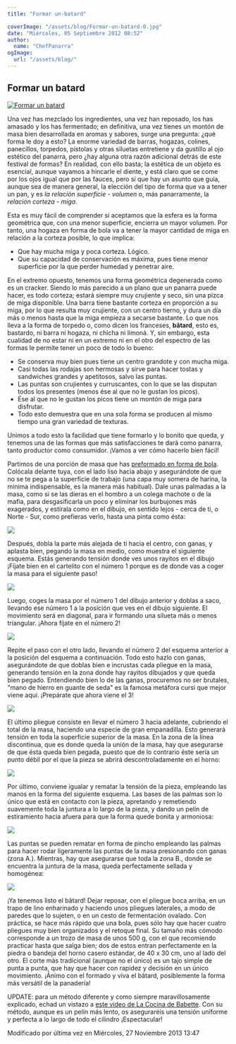 ```yaml
---
title: "Formar un-batard"

coverImage: "/assets/blog/Formar-un-batard-0.jpg"
date: "Miércoles, 05 Septiembre 2012 08:52"
author:
  name: "ChefPanarra"
ogImage:
  url: "/assets/blog/"
---
```


## Formar un batard

[![Formar un batard](/assets/blog/Formar-un-batard-0.jpg)](/assets/blog/Formar-un-batard-0.jpg "Clic para vista previa de la imagen")

Una vez has mezclado los ingredientes, una vez han reposado, los has amasado y los has fermentado; en definitiva, una vez tienes un montón de masa bien desarrollada en aromas y sabores, surge una pregunta: ¿qué forma le doy a esto? La enorme variedad de barras, hogazas, colines, panecillos, torpedos, pistolas y otras siluetas entretiene y da gustillo al ojo estético del panarra, pero ¿hay alguna otra razón adicional detrás de este festival de formas? En realidad, con ello basta; la estética de un objeto es esencial, aunque vayamos a hincarle el diente, y está claro que se come por los ojos igual que por las fauces, pero sí que hay un asunto que guía, aunque sea de manera general, la elección del tipo de forma que va a tener un pan, y es *la relación superficie - volumen* o, más panarramente, la _relación corteza - miga_.

Esta es muy fácil de comprender si aceptamos que la esfera es la forma geométrica que, con una menor superficie, encierra un mayor volumen. Por tanto, una hogaza en forma de bola va a tener la mayor cantidad de miga en relación a la corteza posible, lo que implica:

- Que hay mucha miga y poca corteza. Lógico.
- Que su capacidad de conservación es máxima, pues tiene menor superficie por la que perder humedad y penetrar aire.

En el extremo opuesto, tenemos una forma geométrica degenerada como es un cracker. Siendo lo más parecido a un plano que un panarra puede hacer, es todo corteza; estará siempre muy crujiente y seco, sin una pizca de miga disponible. Una barra tiene bastante corteza en proporción a su miga, por lo que resulta muy crujiente, con un centro tierno, y dura un día más o menos hasta que la miga empieza a secarse bastante. Lo que nos lleva a la forma de torpedo o, como dicen los franceses, **bâtard**, esto es, bastardo, ni barra ni hogaza, ni chicha ni limoná. Y, sin embargo, esta cualidad de no estar ni en un extremo ni en el otro del espectro de las formas le permite tener un poco de todo lo bueno:

- Se conserva muy bien pues tiene un centro grandote y con mucha miga.
- Casi todas las rodajas son hermosas y sirve para hacer tostas y sandwiches grandes y apetitosos, salvo las puntas.
- Las puntas son crujientes y curruscantes, con lo que se las disputan todos los presentes (menos ése al que no le gustan los picos).
- Ése al que no le gustan los picos tiene un montón de miga para disfrutar.
- Todo esto demuestra que en una sola forma se producen al mismo tiempo una gran variedad de texturas.

Unimos a todo esto la facilidad que tiene formarlo y lo bonito que queda, y tenemos una de las formas que más satisfacciones te dará como panarra, tanto productor como consumidor. ¡Vamos a ver cómo hacerlo bien fácil!

Partimos de una porción de masa que has [preformado en forma de bola](/web/20190104134519/http://www.panarras.com/index.php/tecnica/tecnicas-de-formado/preformado). Colócala delante tuya, con el lado liso hacia abajo y asegurándote de que no se te pega a la superficie de trabajo (una capa muy somera de harina, la mínima indispensable, es la manera más habitual). Dale unas palmadas a la masa, como si se las dieras en el hombro a un colega machote o de la mafia, para desgasificarla un poco y eliminar los burbujones más exagerados, y estírala como en el dibujo, en sentido lejos - cerca de ti, o Norte - Sur, como prefieras verlo, hasta una pinta como ésta:

![](/assets/blog/Formar-un-batard-1.jpg)

Después, dobla la parte más alejada de ti hacia el centro, con ganas, y aplasta bien, pegando la masa en medio, como muestra el siguiente esquema. Estás generando tensión donde ves unos rayitos en el dibujo ¡Fíjate bien en el cartelito con el número 1 porque es de donde vas a coger la masa para el siguiente paso!

![](/assets/blog/Formar-un-batard-2.jpg)

Luego, coges la masa por el número 1 del dibujo anterior y doblas a saco, llevando ese número 1 a la posición que ves en el dibujo siguiente. El movimiento será en diagonal, para ir formando una silueta más o menos triangular. ¡Ahora fíjate en el número 2!

![](/assets/blog/Formar-un-batard-3.jpg)

Repite el paso con el otro lado, llevando el número 2 del esquema anterior a la posición del esquema a continuación. Todo esto hazlo con ganas, asegurándote de que doblas bien e incrustas cada pliegue en la masa, generando tensión en la zona donde hay rayitos dibujados y que queda bien pegado. Entendiendo bien lo de las ganas, procuremos no ser brutales, "mano de hierro en guante de seda" es la famosa metáfora cursi que mejor viene aquí. ¡Prepárate que ahora viene el 3!

![](/assets/blog/Formar-un-batard-4.jpg)

El último pliegue consiste en llevar el número 3 hacia adelante, cubriendo el total de la masa, haciendo una especie de gran empanadilla. Esto generará tensión en toda la superficie superior de la masa. En la zona de la línea discontinua, que es donde queda la unión de la masa, hay que asegurarse de que ésta queda bien pegada, puesto que de lo contrario éste sería un punto débil por el que la pieza se abrirá descontroladamente en el horno:

![](/assets/blog/Formar-un-batard-5.jpg)

Por último, conviene igualar y rematar la tensión de la pieza, empleando las manos en la forma del siguiente esquema. Las bases de las palmas son lo único que está en contacto con la pieza, apretando y remetiendo suavemente toda la juntura a lo largo de la pieza, y dando un pelín de estiramiento hacia afuera para que la forma quede bonita y armoniosa:

![](/assets/blog/Formar-un-batard-6.jpg)

Las puntas se pueden rematar en forma de pincho empleando las palmas para hacer rodar ligeramente las puntas de la masa presionando con ganas (zona A.). Mientras, hay que asegurarse que toda la zona B., donde se encuentra la juntura de la masa, queda perfectamente sellada y homogénea:

![](/assets/blog/Formar-un-batard-7.jpg)

¡Ya tenemos listo el bâtard! Dejar reposar, con el pliegue boca arriba, en un trapo de lino enharinado y haciendo unos pliegues laterales, a modo de paredes que lo sujeten, o en un cesto de fermentación ovalado. Con práctica, se hace más rápido que una bola, pues sólo hay que hacer cuatro pliegues muy bien organizados y el retoque final. Su tamaño más cómodo corresponde a un trozo de masa de unos 500 g, con el que recomiendo practicar hasta que salga bien; dos de estos entran perfectamente en la piedra o bandeja del horno casero estándar, de 40 x 30 cm, uno al lado del otro. El corte más tradicional (aunque no el único) es un tajo simple de punta a punta, que hay que hacer con rapidez y decisión en un único movimiento. ¡Ánimo con el formado y viva el bâtard, posiblemente la forma más versátil de la panadería!

UPDATE: para un método diferente y como siempre maravillosamente explicado, echad un vistazo a [este video de La Cocina de Babette](http://vimeo.com/54108593). Con su método, aunque es un pelín más lento, os aseguraréis una tensión uniforme y perfecta a lo largo de todo el cilindro ¡Espectacular!

Modificado por última vez en Miércoles, 27 Noviembre 2013 13:47

